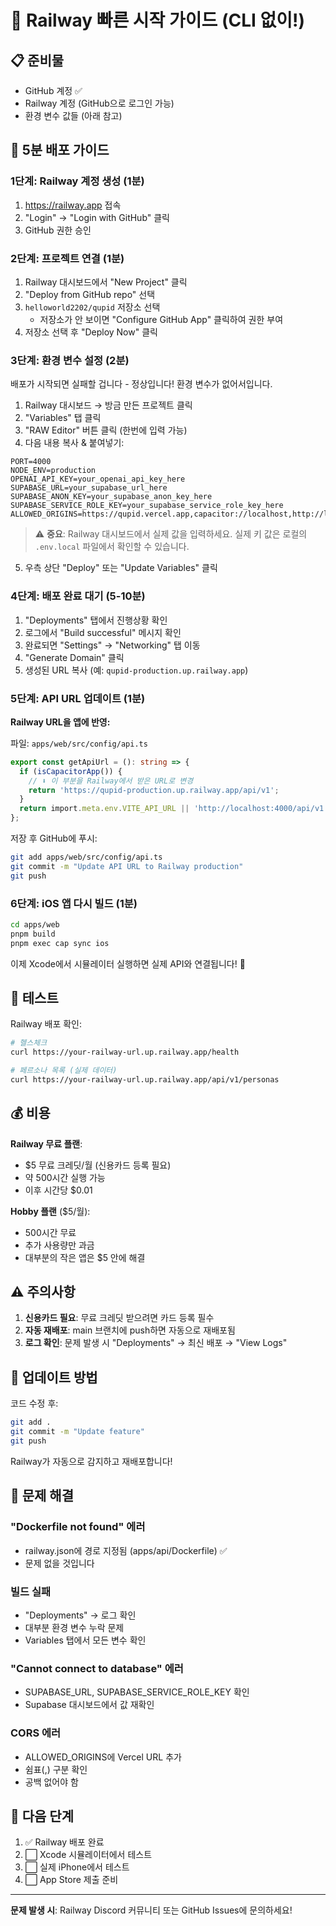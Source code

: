 # 🚂 Railway 빠른 시작 가이드 (CLI 없이!)

## 📋 준비물
- GitHub 계정 ✅
- Railway 계정 (GitHub으로 로그인 가능)
- 환경 변수 값들 (아래 참고)

## 🚀 5분 배포 가이드

### 1단계: Railway 계정 생성 (1분)
1. https://railway.app 접속
2. "Login" → "Login with GitHub" 클릭
3. GitHub 권한 승인

### 2단계: 프로젝트 연결 (1분)
1. Railway 대시보드에서 "New Project" 클릭
2. "Deploy from GitHub repo" 선택
3. `helloworld2202/qupid` 저장소 선택
   - 저장소가 안 보이면 "Configure GitHub App" 클릭하여 권한 부여
4. 저장소 선택 후 "Deploy Now" 클릭

### 3단계: 환경 변수 설정 (2분)
배포가 시작되면 실패할 겁니다 - 정상입니다! 환경 변수가 없어서입니다.

1. Railway 대시보드 → 방금 만든 프로젝트 클릭
2. "Variables" 탭 클릭
3. "RAW Editor" 버튼 클릭 (한번에 입력 가능)
4. 다음 내용 복사 & 붙여넣기:

```
PORT=4000
NODE_ENV=production
OPENAI_API_KEY=your_openai_api_key_here
SUPABASE_URL=your_supabase_url_here
SUPABASE_ANON_KEY=your_supabase_anon_key_here
SUPABASE_SERVICE_ROLE_KEY=your_supabase_service_role_key_here
ALLOWED_ORIGINS=https://qupid.vercel.app,capacitor://localhost,http://localhost,http://localhost:5173
```

> ⚠️ **중요**: Railway 대시보드에서 실제 값을 입력하세요.
> 실제 키 값은 로컬의 `.env.local` 파일에서 확인할 수 있습니다.

5. 우측 상단 "Deploy" 또는 "Update Variables" 클릭

### 4단계: 배포 완료 대기 (5-10분)
1. "Deployments" 탭에서 진행상황 확인
2. 로그에서 "Build successful" 메시지 확인
3. 완료되면 "Settings" → "Networking" 탭 이동
4. "Generate Domain" 클릭
5. 생성된 URL 복사 (예: `qupid-production.up.railway.app`)

### 5단계: API URL 업데이트 (1분)

**Railway URL을 앱에 반영:**

파일: `apps/web/src/config/api.ts`
```typescript
export const getApiUrl = (): string => {
  if (isCapacitorApp()) {
    // ⬇️ 이 부분을 Railway에서 받은 URL로 변경
    return 'https://qupid-production.up.railway.app/api/v1';
  }
  return import.meta.env.VITE_API_URL || 'http://localhost:4000/api/v1';
};
```

저장 후 GitHub에 푸시:
```bash
git add apps/web/src/config/api.ts
git commit -m "Update API URL to Railway production"
git push
```

### 6단계: iOS 앱 다시 빌드 (1분)
```bash
cd apps/web
pnpm build
pnpm exec cap sync ios
```

이제 Xcode에서 시뮬레이터 실행하면 실제 API와 연결됩니다! 🎉

## 🧪 테스트

Railway 배포 확인:
```bash
# 헬스체크
curl https://your-railway-url.up.railway.app/health

# 페르소나 목록 (실제 데이터)
curl https://your-railway-url.up.railway.app/api/v1/personas
```

## 💰 비용

**Railway 무료 플랜**:
- $5 무료 크레딧/월 (신용카드 등록 필요)
- 약 500시간 실행 가능
- 이후 시간당 $0.01

**Hobby 플랜** ($5/월):
- 500시간 무료
- 추가 사용량만 과금
- 대부분의 작은 앱은 $5 안에 해결

## ⚠️ 주의사항

1. **신용카드 필요**: 무료 크레딧 받으려면 카드 등록 필수
2. **자동 재배포**: main 브랜치에 push하면 자동으로 재배포됨
3. **로그 확인**: 문제 발생 시 "Deployments" → 최신 배포 → "View Logs"

## 🔄 업데이트 방법

코드 수정 후:
```bash
git add .
git commit -m "Update feature"
git push
```

Railway가 자동으로 감지하고 재배포합니다!

## 🐛 문제 해결

### "Dockerfile not found" 에러
- railway.json에 경로 지정됨 (apps/api/Dockerfile) ✅
- 문제 없을 것입니다

### 빌드 실패
- "Deployments" → 로그 확인
- 대부분 환경 변수 누락 문제
- Variables 탭에서 모든 변수 확인

### "Cannot connect to database" 에러
- SUPABASE_URL, SUPABASE_SERVICE_ROLE_KEY 확인
- Supabase 대시보드에서 값 재확인

### CORS 에러
- ALLOWED_ORIGINS에 Vercel URL 추가
- 쉼표(,) 구분 확인
- 공백 없어야 함

## 🎯 다음 단계

1. ✅ Railway 배포 완료
2. ⬜ Xcode 시뮬레이터에서 테스트
3. ⬜ 실제 iPhone에서 테스트
4. ⬜ App Store 제출 준비

---

**문제 발생 시**: Railway Discord 커뮤니티 또는 GitHub Issues에 문의하세요!
